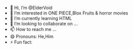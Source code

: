 - 👋 Hi, I’m @ElderVoid
- 👀 I’m interested in ONE PIECE,Blox Fruits & horror movies 
- 🌱 I’m currently learning HTML
- 💞️ I’m looking to collaborate on ...
- 📫 How to reach me ...
- 😄 Pronouns: He,Him
- ⚡ Fun fact: 

<!---
ElderVoid/ElderVoid is a ✨ special ✨ repository because its `README.md` (this file) appears on your GitHub profile.
You can click the Preview link to take a look at your changes.
--->
